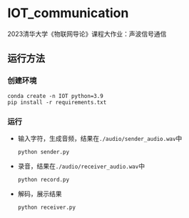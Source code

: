 # IOT_communication
2023清华大学《物联网导论》课程大作业：声波信号通信

## 运行方法
### 创建环境
```
conda create -n IOT python=3.9
pip install -r requirements.txt
```
### 运行
- 输入字符，生成音频，结果在`./audio/sender_audio.wav`中
  ```
  python sender.py
  ```
- 录音，结果在`./audio/receiver_audio.wav`中
  ```
  python record.py
  ```
- 解码，展示结果
  ```
  python receiver.py
  ```
